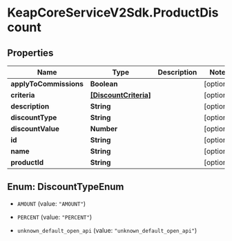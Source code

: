 # KeapCoreServiceV2Sdk.ProductDiscount

## Properties

Name | Type | Description | Notes
------------ | ------------- | ------------- | -------------
**applyToCommissions** | **Boolean** |  | [optional] 
**criteria** | [**[DiscountCriteria]**](DiscountCriteria.md) |  | [optional] 
**description** | **String** |  | [optional] 
**discountType** | **String** |  | [optional] 
**discountValue** | **Number** |  | [optional] 
**id** | **String** |  | [optional] 
**name** | **String** |  | [optional] 
**productId** | **String** |  | [optional] 



## Enum: DiscountTypeEnum


* `AMOUNT` (value: `"AMOUNT"`)

* `PERCENT` (value: `"PERCENT"`)

* `unknown_default_open_api` (value: `"unknown_default_open_api"`)




